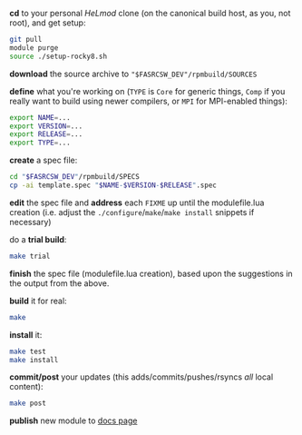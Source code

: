 __cd__ to your personal *HeLmod* clone (on the canonical build host, as you, not root), and get setup:

``` bash
git pull
module purge
source ./setup-rocky8.sh
```

__download__ the source archive to `"$FASRCSW_DEV"/rpmbuild/SOURCES`

__define__ what you're working on (`TYPE` is `Core` for generic things, `Comp` if you really want to build using newer compilers, or `MPI` for MPI-enabled things):

``` bash
export NAME=...
export VERSION=...
export RELEASE=...
export TYPE=...
```

__create__ a spec file:

``` bash
cd "$FASRCSW_DEV"/rpmbuild/SPECS
cp -ai template.spec "$NAME-$VERSION-$RELEASE".spec
```

__edit__ the spec file and __address__ each `FIXME` up until the modulefile.lua creation (i.e. adjust the `./configure`/`make`/`make install` snippets if necessary)

do a __trial build__:

``` bash
make trial
```

__finish__ the spec file (modulefile.lua creation), based upon the suggestions in the output from the above.

__build__ it for real:

``` bash
make
```

__install__ it:

``` bash
make test
make install
```

__commit/post__ your updates (this adds/commits/pushes/rsyncs *all* local content):

``` bash
make post
```

__publish__ new module to [docs page](https://docs.rc.fas.harvard.edu/kb/all-modules/)
